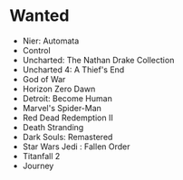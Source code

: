 # Wanted

- Nier: Automata
- Control
- Uncharted: The Nathan Drake Collection
- Uncharted 4: A Thief's End
- God of War
- Horizon Zero Dawn
- Detroit: Become Human
- Marvel's Spider-Man
- Red Dead Redemption II
- Death Stranding
- Dark Souls: Remastered
- Star Wars Jedi : Fallen Order
- Titanfall 2
- Journey